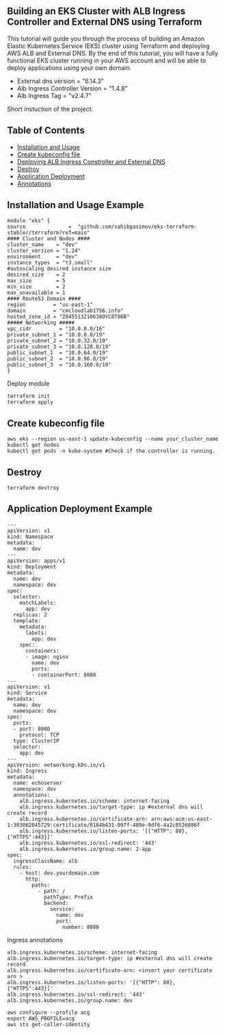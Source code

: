 ## Building an EKS Cluster with ALB Ingress Controller and External DNS using Terraform

This tutorial will guide you through the process of building an Amazon Elastic Kubernetes Service (EKS) cluster using Terraform and deploying AWS ALB and External DNS. By the end of this tutorial, you will have a fully functional EKS cluster running in your AWS account and will be able to deploy applications using your own domain.

- External dns version = "6.14.3"
- Alb Ingress Controller Version = "1.4.8"
- Alb Ingress Tag = "v2.4.7"

Short instuction of the project.

## Table of Contents

- [Installation and Usage](#installation)
- [Create kubeconfig file](#documentation)
- [Deploying ALB Ingress Constroller and External DNS](#contributing)
- [Destroy](#destroy)
- [Application Deployment](#application)
- [Annotations](#annotations)

## Installation and Usage Example 
```
module "eks" {
source              =  "github.com/sahibgasimov/eks-terraform-stable//terraform?ref=main"
#### Cluster and Nodes ####
cluster_name    = "dev"
cluster_version = "1.24"
environment     = "dev"
instance_types  = "t3.small"
#autoscaling desired instance size 
desired_size    = 2
max_size        = 5
min_size        = 2
max_unavailable = 1
#### Route53 Domain ####
region         = "us-east-1"
domain         = "cmcloudlab1756.info"
hosted_zone_id = "Z045513210638OYC8T86B"
##### Networking #####
vpc_cidr         = "10.0.0.0/16"
private_subnet_1 = "10.0.0.0/19"
private_subnet_2 = "10.0.32.0/19"
private_subnet_3 = "10.0.128.0/19"
public_subnet_1  = "10.0.64.0/19"
public_subnet_2  = "10.0.96.0/19"
public_subnet_3  = "10.0.160.0/19"
}
```
Deploy module 
```
terraform init 
terraform apply
```

## Create kubeconfig file

```
aws eks --region us-east-1 update-kubeconfig --name your_cluster_name
kubectl get nodes
kubectl get pods -n kube-system #Check if the controller is running.
```

## Destroy

```
terraform destroy
```

## Application Deployment Example

```
---
apiVersion: v1
kind: Namespace
metadata:
  name: dev
---
apiVersion: apps/v1
kind: Deployment
metadata:
  name: dev
  namespace: dev
spec:
  selector:
    matchLabels:
      app: dev
  replicas: 2
  template:
    metadata:
      labels:
        app: dev
    spec:
      containers:
      - image: nginx
        name: dev
        ports:
        - containerPort: 8080
---
apiVersion: v1
kind: Service
metadata:
  name: dev
  namespace: dev
spec:
  ports:
  - port: 8080
    protocol: TCP
  type: ClusterIP
  selector:
    app: dev
---
apiVersion: networking.k8s.io/v1
kind: Ingress
metadata:
  name: echoserver
  namespace: dev
  annotations:
    alb.ingress.kubernetes.io/scheme: internet-facing
    alb.ingress.kubernetes.io/target-type: ip #external dns will create record
    alb.ingress.kubernetes.io/certificate-arn: arn:aws:acm:us-east-1:303062045729:certificate/0184b431-097f-409e-9df6-4a2c8526886f
    alb.ingress.kubernetes.io/listen-ports: '[{"HTTP": 80}, {"HTTPS":443}]'
    alb.ingress.kubernetes.io/ssl-redirect: '443'
    alb.ingress.kubernetes.io/group.name: 2-app
spec:
  ingressClassName: alb
  rules:
    - host: dev.yourdomain.com
      http:
        paths:
          - path: /
            pathType: Prefix
            backend:
              service:
                name: dev
                port:
                  number: 8080
```

Ingress annotations 
```
alb.ingress.kubernetes.io/scheme: internet-facing
alb.ingress.kubernetes.io/target-type: ip #external dns will create record
alb.ingress.kubernetes.io/certificate-arn: <insert your certificate arn >
alb.ingress.kubernetes.io/listen-ports: '[{"HTTP": 80}, {"HTTPS":443}]'
alb.ingress.kubernetes.io/ssl-redirect: '443'
alb.ingress.kubernetes.io/group.name: dev
```

```
aws configure --profile acg
export AWS_PROFILE=acg
aws sts get-caller-identity 
```